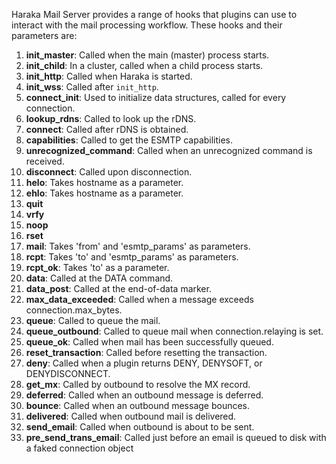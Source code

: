 Haraka Mail Server provides a range of hooks that plugins can use to interact with the mail processing workflow. These hooks and their parameters are:

1. **init_master**: Called when the main (master) process starts.
2. **init_child**: In a cluster, called when a child process starts.
3. **init_http**: Called when Haraka is started.
4. **init_wss**: Called after `init_http`.
5. **connect_init**: Used to initialize data structures, called for every connection.
6. **lookup_rdns**: Called to look up the rDNS.
7. **connect**: Called after rDNS is obtained.
8. **capabilities**: Called to get the ESMTP capabilities.
9. **unrecognized_command**: Called when an unrecognized command is received.
10. **disconnect**: Called upon disconnection.
11. **helo**: Takes hostname as a parameter.
12. **ehlo**: Takes hostname as a parameter.
13. **quit**
14. **vrfy**
15. **noop**
16. **rset**
17. **mail**: Takes 'from' and 'esmtp_params' as parameters.
18. **rcpt**: Takes 'to' and 'esmtp_params' as parameters.
19. **rcpt_ok**: Takes 'to' as a parameter.
20. **data**: Called at the DATA command.
21. **data_post**: Called at the end-of-data marker.
22. **max_data_exceeded**: Called when a message exceeds connection.max_bytes.
23. **queue**: Called to queue the mail.
24. **queue_outbound**: Called to queue mail when connection.relaying is set.
25. **queue_ok**: Called when mail has been successfully queued.
26. **reset_transaction**: Called before resetting the transaction.
27. **deny**: Called when a plugin returns DENY, DENYSOFT, or DENYDISCONNECT.
28. **get_mx**: Called by outbound to resolve the MX record.
29. **deferred**: Called when an outbound message is deferred.
30. **bounce**: Called when an outbound message bounces.
31. **delivered**: Called when outbound mail is delivered.
32. **send_email**: Called when outbound is about to be sent.
33. **pre_send_trans_email**: Called just before an email is queued to disk with a faked connection object
